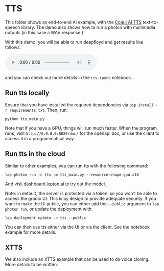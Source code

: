 # TTS

This folder shows an end-to-end AI example, with the [Coqui AI TTS](https://github.com/coqui-ai/TTS/) text-to-speech library. The demo also shows how to run a photon with multimedia outputs (in this case a WAV response.)

With this demo, you will be able to run deepfloyd and get results like follows:

<audio src="assets/thequickbrownfox.mp3" controls></audio>

and you can check out more details in the `tts.ipynb` notebook.

## Run tts locally

Ensure that you have installed the required dependencies via `pip install -r requirements.txt`. Then, run:
```shell
python tts_main.py
```
Note that if you have a GPU, things will run much faster. When the program runs, visit `http://0.0.0.0:8080/doc/` for the openapi doc, or use the client to access it in a programmatical way.

## Run tts in the cloud

Similar to other examples, you can run tts with the following command:

```shell
lep photon run -n tts -m tts_main.py --resource-shape gpu.a10
```

And visit [dashboard.lepton.ai](https://dashboard.lepton.ai/) to try out the model.

Note: in default, the server is protected via a token, so you won't be able to access the gradio UI. This is by design to provide adequate security. If you want to make the UI public, you can either add the `--public` argument to `lep photon run`, or update the deployment with:

```shell
lep deployment update -n tts --public
```

You can then use tts either via the UI or via the client. See the notebook example for more details.

## XTTS

We also include an XTTS example that can be used to do voice cloning. More details to be written.